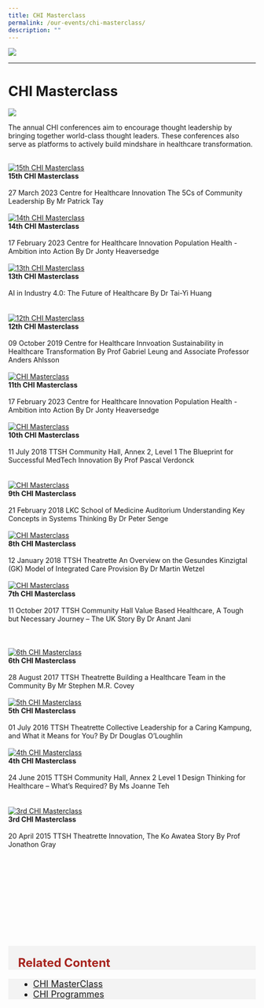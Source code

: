 ```yaml
---
title: CHI Masterclass
permalink: /our-events/chi-masterclass/
description: ""
---
```

![](/images/Healthcare%20InnoMatch%202022.png)

---

# CHI Masterclass 

![](/images/Healthcare%20InnoMatch%202022.png)

The annual CHI conferences aim to encourage thought leadership by bringing together world-class thought leaders. These conferences also serve as platforms to actively build mindshare in healthcare transformation.


<br>
<div class="row">
<div class="col"> 
<a href="/initiatives/strategic-national-projects/gobusiness"><img alt="15th CHI Masterclass" src="/images/Masterclass/15%20masterclass_patrick.jpg"></a><br>
		<div class="header"><b>15th CHI Masterclass </b></div><br>
		<div class="para">27 March 2023
Centre for Healthcare Innovation
The 5Cs of Community Leadership
By Mr Patrick Tay
</div>
<br>

</div>
	<div class="col"> 
<a href="/initiatives/strategic-national-projects/codex"><img alt="14th CHI Masterclass" src="/images/Masterclass/14%20masterclass_jonty.jpg"></a><br>
	<div class="header"><b>14th CHI Masterclass</b></div><br>
	<div class="para">17 February 2023
Centre for Healthcare Innovation
Population Health - Ambition into Action
By Dr Jonty Heaversedge
</div>
<br>

</div>
	<div class="col"> 
<a href="/initiatives/strategic-national-projects/e-payments"><img alt="13th CHI Masterclass" src="/images/Masterclass/13th%20chi%20masterclass.png"></a><br>
	<div class="header"><b>13th CHI Masterclass</b></div><br>
	<div class="para">AI in Industry 4.0: The Future of Healthcare  
By Dr Tai-Yi Huang
</div>
<br></div></div>

<br>
<div class="row">
<div class="col"> 
<a href="/initiatives/strategic-national-projects/gobusiness"><img alt="12th CHI Masterclass" src="/images/Masterclass/12th%20masterclass.png"></a><br>
		<div class="header"><b>12th CHI Masterclass </b></div><br>
		<div class="para">09 October 2019
Centre for Healthcare Innvoation
Sustainability in Healthcare Transformation
By Prof Gabriel Leung and Associate Professor Anders Ahlsson
</div>
<br>

</div>
	<div class="col"> 
<a href="/initiatives/strategic-national-projects/codex"><img alt="CHI Masterclass" src="/images/Masterclass/11th-chi-masterclass-image.png"></a><br>
	<div class="header"><b>11th CHI Masterclass</b></div><br>
	<div class="para">17 February 2023
Centre for Healthcare Innovation
Population Health - Ambition into Action
By Dr Jonty Heaversedge
</div>
<br>

</div>
	<div class="col"> 
<a href="/initiatives/strategic-national-projects/e-payments"><img alt="CHI Masterclass" src="/images/Masterclass/10th-chi-masterclass-image.png"></a><br>
	<div class="header"><b>10th CHI Masterclass</b></div><br>
	<div class="para">11 July 2018
TTSH Community Hall, Annex 2, Level 1
The Blueprint for Successful MedTech Innovation
By Prof Pascal Verdonck
</div>
<br></div></div>

<br>
<div class="row">
<div class="col"> 
<a href="/initiatives/strategic-national-projects/gobusiness"><img alt="CHI Masterclass" src="/images/Masterclass/9th-chi-masterclasses-image.png"></a><br>
		<div class="header"><b>9th CHI Masterclass </b></div><br>
		<div class="para">21 February 2018
LKC School of Medicine Auditorium
Understanding Key Concepts in Systems Thinking
By Dr Peter Senge
</div>
<br>

</div>
	<div class="col"> 
<a href="/initiatives/strategic-national-projects/codex"><img alt="CHI Masterclass" src="/images/Masterclass/8th-chi-masterclass-image.png"></a><br>
	<div class="header"><b>8th CHI Masterclass</b></div><br>
	<div class="para">12 January 2018
TTSH Theatrette
An Overview on the Gesundes Kinzigtal (GK) Model of Integrated Care Provision
By Dr Martin Wetzel
</div>
<br>

</div>
	<div class="col"> 
<a href="/initiatives/strategic-national-projects/e-payments"><img alt="CHI Masterclass" src="/images/Masterclass/7th_events_masterclasses.jpg"></a><br>
	<div class="header"><b>7th CHI Masterclass</b></div><br>
	<div class="para">11 October 2017
TTSH Community Hall
Value Based Healthcare, A Tough but Necessary Journey – The UK Story
By Dr Anant Jani​

</div>
<br></div></div>


<div class="col">
</div>
<br>
<br>
<div class="row">
<div class="col"> 
<a href="/initiatives/strategic-national-projects/gobusiness"><img alt="6th CHI Masterclass" src="/images/Masterclass/6th_events_masterclasses.jpg"></a><br>
		<div class="header"><b>6th CHI Masterclass </b></div><br>
		<div class="para">28 August 2017
TTSH Theatrette
Building a Healthcare Team in the Community
By Mr Stephen M.R. Covey
</div>
<br>

</div>
	<div class="col"> 
<a href="/initiatives/strategic-national-projects/codex"><img alt="5th CHI Masterclass" src="/images/Masterclass/5th_events_masterclasses.jpg"></a><br>
	<div class="header"><b>5th CHI Masterclass</b></div><br>
	<div class="para">01 July 2016
TTSH Theatrette
Collective Leadership for a Caring Kampung, and What it Means for You?
By Dr Douglas O’Loughlin

</div>
<br>

</div>
	<div class="col"> 
<a href="/initiatives/strategic-national-projects/e-payments"><img alt="4th CHI Masterclass" src="/images/Masterclass/4th_events_masterclasses.jpg"></a><br>
	<div class="header"><b>4th CHI Masterclass</b></div><br>
	<div class="para">24 June 2015
TTSH Community Hall, Annex 2 Level 1
Design Thinking for Healthcare – What’s Required?
By Ms Joanne Teh
</div>
<br></div></div>

<br>
<div class="row">
<div class="col"> 
<a href="/initiatives/strategic-national-projects/gobusiness"><img alt="3rd CHI Masterclass" src="/images/Masterclass/3rd_events_masterclasses.jpg"></a><br>
		<div class="header"><b>3rd CHI Masterclass </b></div><br>
		<div class="para">20 April 2015
TTSH Theatrette
Innovation, The Ko Awatea Story
By Prof Jonathon Gray

</div>
<br>

</div>
	<div class="col"> 
<br>
	<div class="header"><b></b></div><br>
	<div class="para">
</div>
<br>

</div>
	<div class="col"> 
<br>
	<div class="header"><b></b></div><br>
	<div class="para">
</div>
<br></div></div>


<div class="col">
</div>
<br>

<br><br>

<div style="font-size:24px; font-weight: 700; color: #a6221c; background-color: #f3f3f3; padding: 20px 0px 0px 20px;" class="row"> Related Content</div>

<div style="font-size:18px ;background-color: #f3f3f3; padding: 0px 25px 0px 20px;" class="row">
	<ul>
		<li><a href="test">CHI MasterClass</a></li>
	<li><a href="test">CHI Programmes</a></li>
			</ul>
</div>